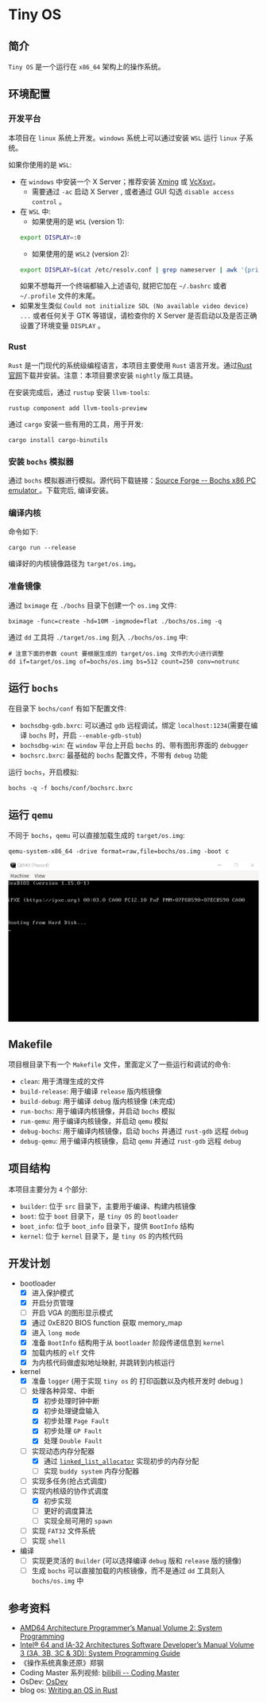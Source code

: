 # Tiny OS

## 简介
`Tiny OS` 是一个运行在 `x86_64` 架构上的操作系统。

## 环境配置

### 开发平台
本项目在 `linux` 系统上开发。`windows` 系统上可以通过安装 `WSL` 运行 `linux` 子系统。

如果你使用的是 `WSL`:
- 在 `windows` 中安装一个 X Server；推荐安装 [Xming](https://sourceforge.net/projects/xming/) 或 [VcXsvr](https://sourceforge.net/projects/xming/)。
    - 需要通过 `-ac` 启动 X Server , 或者通过 GUI 勾选 `disable access control` 。
- 在 `WSL` 中:
    - 如果使用的是 `WSL` (version 1):
    ```bash
    export DISPLAY=:0
    ```
    - 如果使用的是 `WSL2` (version 2):
    ```bash
    export DISPLAY=$(cat /etc/resolv.conf | grep nameserver | awk '{print $2}'):0
    ```
    如果不想每开一个终端都输入上述语句, 就把它加在 `~/.bashrc` 或者 `~/.profile` 文件的末尾。
- 如果发生类似 `Could not initialize SDL (No available video device) ...` 或者任何关于 GTK 等错误，请检查你的 X Server 是否启动以及是否正确设置了环境变量 `DISPLAY` 。

### Rust
`Rust` 是一门现代的系统级编程语言，本项目主要使用 `Rust` 语言开发。通过[Rust 官网](https://www.rust-lang.org/tools/install)下载并安装。注意：本项目要求安装 `nightly` 版工具链。

在安装完成后，通过 `rustup` 安装 `llvm-tools`:

```shell
rustup component add llvm-tools-preview
```

通过 `cargo` 安装一些有用的工具，用于开发:

```shell
cargo install cargo-binutils
```

### 安装 `bochs` 模拟器
通过 `bochs` 模拟器进行模拟。源代码下载链接：[Source Forge -- Bochs x86 PC emulator ](https://sourceforge.net/projects/bochs/files/bochs/)。下载完后, 编译安装。

### 编译内核
命令如下:

```shell
cargo run --release
```

编译好的内核镜像路径为 `target/os.img`。

### 准备镜像
通过 `bximage` 在 `./bochs` 目录下创建一个 `os.img` 文件:

```shell
bximage -func=create -hd=10M -imgmode=flat ./bochs/os.img -q
```

通过 `dd` 工具将 `./target/os.img` 刻入 `./bochs/os.img` 中:

```shell
# 注意下面的参数 count 要根据生成的 target/os.img 文件的大小进行调整
dd if=target/os.img of=bochs/os.img bs=512 count=250 conv=notrunc
```

## 运行 `bochs`
在目录下 `bochs/conf` 有如下配置文件:
- `bochsdbg-gdb.bxrc`: 可以通过 `gdb` 远程调试，绑定 `localhost:1234`(需要在编译 `bochs` 时，开启 `--enable-gdb-stub`)
- `bochsdbg-win`: 在 `window` 平台上开启 `bochs` 的、带有图形界面的 `debugger`
- `bochsrc.bxrc`: 最基础的 `bochs` 配置文件，不带有 `debug` 功能

运行 `bochs`，开启模拟:

```shell
bochs -q -f bochs/conf/bochsrc.bxrc
```

## 运行 `qemu`
不同于 `bochs`，`qemu` 可以直接加载生成的 `target/os.img`: 

```shell
qemu-system-x86_64 -drive format=raw,file=bochs/os.img -boot c
```

<img src="./imgs/qemu.gif" />

## Makefile
项目根目录下有一个 `Makefile` 文件，里面定义了一些运行和调试的命令:
- `clean`: 用于清理生成的文件
- `build-release`: 用于编译 `release` 版内核镜像
- `build-debug`: 用于编译 `debug` 版内核镜像 (未完成)
- `run-bochs`: 用于编译内核镜像，并启动 `bochs` 模拟
- `run-qemu`: 用于编译内核镜像，并启动 `qemu` 模拟
- `debug-bochs`: 用于编译内核镜像，启动 `bochs` 并通过 `rust-gdb` 远程 `debug`
- `debug-qemu`: 用于编译内核镜像，启动 `qemu` 并通过 `rust-gdb` 远程 `debug`


## 项目结构
本项目主要分为 `4` 个部分:
- `builder`: 位于 `src` 目录下，主要用于编译、构建内核镜像
- `boot`: 位于 `boot` 目录下，是 `tiny OS` 的 `bootloader`
- `boot_info`: 位于 `boot_info` 目录下，提供 `BootInfo` 结构
- `kernel`: 位于 `kernel` 目录下，是 `tiny OS` 的内核代码

## 开发计划
- bootloader
    - [x] 进入保护模式
    - [x] 开启分页管理
    - [ ] 开启 VGA 的图形显示模式
    - [x] 通过 0xE820 BIOS function 获取 memory_map
    - [x] 进入 `long mode`
    - [x] 准备 `BootInfo` 结构用于从 `bootloader` 阶段传递信息到 `kernel`
    - [x] 加载内核的 `elf` 文件
    - [x] 为内核代码做虚拟地址映射, 并跳转到内核运行
- kernel
    - [x] 准备 `logger` (用于实现 `tiny os` 的 打印函数以及内核开发时 debug )
    - [ ] 处理各种异常、中断
        - [x] 初步处理时钟中断
        - [x] 初步处理键盘输入
        - [x] 初步处理 `Page Fault`
        - [x] 初步处理 `GP Fault`
        - [x] 处理 `Double Fault`
    - [ ] 实现动态内存分配器
        - [x] 通过 [`linked_list_allocator`](https://crates.io/crates/linked_list_allocator) 实现初步的内存分配
        - [ ] 实现 `buddy system` 内存分配器
    - [ ] 实现多任务(抢占式调度)
    - [ ] 实现内核级的协作式调度
        - [x] 初步实现
        - [ ] 更好的调度算法
        - [ ] 实现全局可用的 `spawn`
    - [ ] 实现 `FAT32` 文件系统
    - [ ] 实现 `shell`
- 编译
    - [ ] 实现更灵活的 `Builder` (可以选择编译 `debug` 版和 `release` 版的镜像)
    - [ ] 生成 `bochs` 可以直接加载的内核镜像，而不是通过 `dd` 工具刻入 `bochs/os.img` 中

## 参考资料
- [AMD64 Architecture Programmer’s Manual Volume 2: System Programming](https://www.amd.com/system/files/TechDocs/24593.pdf)
- [Intel® 64 and IA-32 Architectures Software Developer’s Manual Volume 3 (3A, 3B, 3C & 3D): System Programming Guide](https://cdrdv2.intel.com/v1/dl/getContent/671200)
- 《操作系统真象还原》郑钢
- Coding Master 系列视频: [bilibili -- Coding Master ](https://space.bilibili.com/41036636/channel/collectiondetail?sid=1096)
- OsDev: [OsDev](wiki.osdev.org)
- blog os: [Writing an OS in Rust](https://os.phil-opp.com/)
